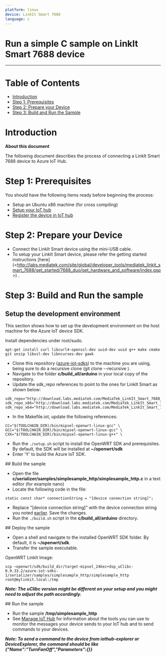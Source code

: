 ```yaml
---
platform: linux
device: LinkIt Smart 7688
language: c
---
```


Run a simple C sample on LinkIt Smart 7688 device
===
---

# Table of Contents

-   [Introduction](#Introduction)
-   [Step 1: Prerequisites](#Step-1-Prerequisites)
-   [Step 2: Prepare your Device](#Step-2-PrepareDevice)
-   [Step 3: Build and Run the Sample](#Step-3-Build)

<a name="Introduction"></a>
# Introduction

**About this document**

The following document describes the process of connecting a LinkIt Smart 7688 device to Azure IoT Hub.

<a name="Step-1-Prerequisites"></a>
# Step 1: Prerequisites

You should have the following items ready before beginning the process:
- Setup an Ubuntu x86 machine (for cross compiling)
- [Setup your IoT hub](../setup_iothub.md) 
- [Register the device in IoT hub](../manage_iot_hub.md)

<a name="Step-2-PrepareDevice"></a>
# Step 2: Prepare your Device
-  Connect the LinkIt Smart device using the mini-USB cable.
-  To setup your LinkIt Smart device, please refer the getting started instructions [here](<<http://labs.mediatek.com/site/global/developer_tools/mediatek_linkit_smart_7688/get_started/7688_duo/get_hardware_and_software/index.gsp>>) .

<a name="Step-3-Build"></a>
# Step 3: Build and Run the sample

## Setup the development environment

This section shows how to set up the development environment on the host machine for the Azure IoT device SDK.

Install dependencies under root/sudo. 

``` 
apt-get install curl libcurl4-openssl-dev uuid-dev uuid g++ make cmake git unzip libssl-dev libncurses-dev gawk
```

- Clone this repository ([azure-iot-sdks](https://github.com/Azure/azure-iot-sdks)) to the machine you are using, being sure to do a recursive clone (git clone --recursive <repo address>).
- Navigate to the folder **c/build_all/arduino** in your local copy of the repository.
- Update the sdk_repo references to point to the ones for LinkIt Smart as shown below:
```
sdk_repo="http://download.labs.mediatek.com/MediaTek_LinkIt_Smart_7688_Openwrt_sdk_Linux"
sdk_repo_x86="http://download.labs.mediatek.com/MediaTek_LinkIt_Smart_7688_Openwrt_sdk_Linux"
sdk_repo_x64="http://download.labs.mediatek.com/MediaTek_LinkIt_Smart_7688_Openwrt_sdk_Linux"
```
- In the Makefile.iot, update the following references:
```
CC="$(TOOLCHAIN_DIR)/bin/mipsel-openwrt-linux-gcc" \
GCC="$(TOOLCHAIN_DIR)/bin/mipsel-openwrt-linux-gcc" \
CXX="$(TOOLCHAIN_DIR)/bin/mipsel-openwrt-linux-g++" \
```
- Run the `./setup.sh` script to install the OpenWRT SDK and prerequisites. By default, the SDK will be installed at **~/openwrt/sdk**
- Enter 'Y' to build the Azure IoT SDK.

 <a name="build"/>
## Build the sample

- Open the file **c/serializer/samples/simplesample_http/simplesample_http.c** in a text editor (for example nano)
- Locate the following code in the file:
```
static const char* connectionString = "[device connection string]";
```
- Replace "[device connection string]" with the device connection string you noted [earlier](#beforebegin). Save the changes.
- Run the `./build.sh` script in the **c/build_all/arduino** directory.   

<a name="deploy"/>
## Deploy the sample

- Open a shell and navigate to the installed OpenWRT SDK folder. By default, it is **~/openwrt/sdk**.
- Transfer the sample executable.

OpenWRT LinkIt Image:

```
scp ~openwrt/sdk/build_dir/target-mipsel_24kec+dsp_uClibc-0.9.33.2/azure-iot-sdks-1/serializer/samples/simplesample_http/simplesample_http root@mylinkit.local:/tmp
```

***Note: The uClibc version might be different on your setup and you might need to adjust the path accordingly.***

<a name="run"/>
## Run the sample

- Run the sample **/tmp/simplesample_http**
- See [Manage IoT Hub][lnk-manage-iothub] for information about the tools you can use to monitor the messages your device sends to your IoT hub and to send commands to your devices.

***Note: To send a command to the device from iothub-explorer or DeviceExplorer, the command should be like {"Name":"TurnFanOff","Parameters":{}}***

[setup-devbox-linux]: ../../c/doc/devbox_setup.md
[setup-iothub]: ../setup_iothub.md
[lnk-manage-iothub]: ../manage_iot_hub.md
